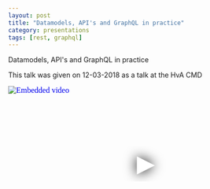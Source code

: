 ```yaml
---
layout: post
title: "Datamodels, API's and GraphQL in practice"
category: presentations
tags: [rest, graphql]
---
```


Datamodels, API's and GraphQL in practice

This talk was given on 12-03-2018 as a talk at the HvA CMD

<iframe
  width="560"
  height="315"
  src="https://www.youtube.com/embed/LUYr-aL8ub4"
  srcdoc="<style>*{padding:0;margin:0;overflow:hidden}html,body{height:100%}img,span{position:absolute;width:100%;top:0;bottom:0;margin:auto}span{height:1.5em;text-align:center;font:48px/1.5 sans-serif;color:white;text-shadow:0 0 0.5em black}</style><a href=https://www.youtube.com/embed/LUYr-aL8ub4?autoplay=1><img src=https://img.youtube.com/vi/LUYr-aL8ub4/hqdefault.jpg alt='Embedded video'><span>▶</span></a>"
  frameborder="0"
  allow="accelerometer; autoplay; encrypted-media; gyroscope; picture-in-picture"
  allowfullscreen
  title="Embedded video"
></iframe>

